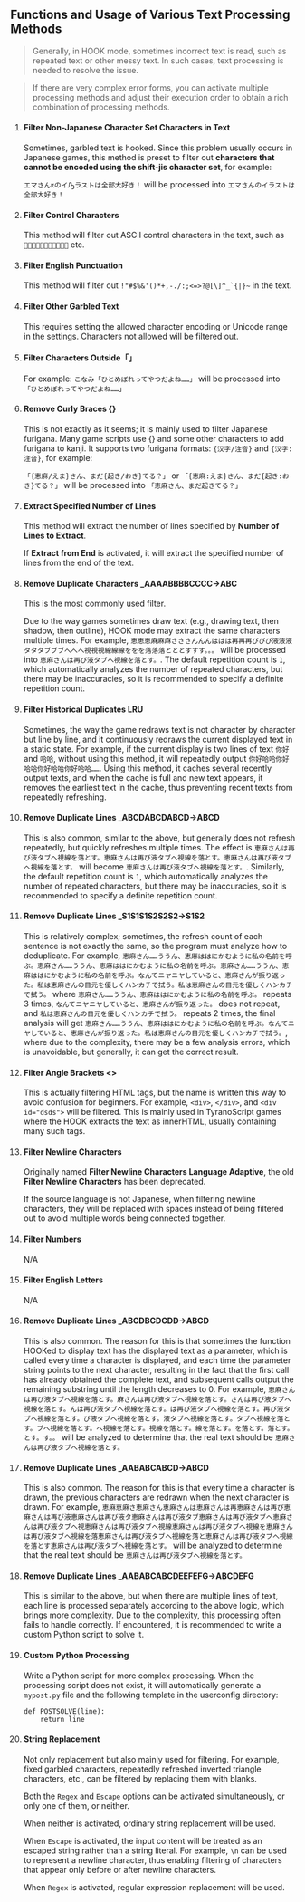 ## Functions and Usage of Various Text Processing Methods

> Generally, in HOOK mode, sometimes incorrect text is read, such as repeated text or other messy text. In such cases, text processing is needed to resolve the issue.

> If there are very complex error forms, you can activate multiple processing methods and adjust their execution order to obtain a rich combination of processing methods.

1. #### Filter Non-Japanese Character Set Characters in Text

    Sometimes, garbled text is hooked. Since this problem usually occurs in Japanese games, this method is preset to filter out **characters that cannot be encoded using the shift-jis character set**, for example:

    `エマさんԟのイԠラストは全部大好き！` will be processed into `エマさんのイラストは全部大好き！`

1. #### Filter Control Characters

    This method will filter out ASCII control characters in the text, such as `` etc.

1. #### Filter English Punctuation

    This method will filter out ```!"#$%&'()*+,-./:;<=>?@[\]^_`{|}~``` in the text.

1. #### Filter Other Garbled Text

    This requires setting the allowed character encoding or Unicode range in the settings. Characters not allowed will be filtered out.

1. #### Filter Characters Outside「」

    For example: `こなみ「ひとめぼれってやつだよね……」` will be processed into `「ひとめぼれってやつだよね……」`

1. #### Remove Curly Braces {}

    This is not exactly as it seems; it is mainly used to filter Japanese furigana. Many game scripts use {} and some other characters to add furigana to kanji. It supports two furigana formats: `{汉字/注音}` and `{汉字:注音}`, for example:

    `「{恵麻/えま}さん、まだ{起き/おき}てる？」` or `「{恵麻:えま}さん、まだ{起き:おき}てる？」` will be processed into `「恵麻さん、まだ起きてる？」`

1. #### Extract Specified Number of Lines

    This method will extract the number of lines specified by **Number of Lines to Extract**.

    If **Extract from End** is activated, it will extract the specified number of lines from the end of the text.

1. #### Remove Duplicate Characters _AAAABBBBCCCC->ABC

    This is the most commonly used filter.

    Due to the way games sometimes draw text (e.g., drawing text, then shadow, then outline), HOOK mode may extract the same characters multiple times. For example, `恵恵恵麻麻麻さささんんんははは再再再びびび液液液タタタブブブへへへ視視視線線線ををを落落落とととすすす。。。` will be processed into `恵麻さんは再び液タブへ視線を落とす。`. The default repetition count is `1`, which automatically analyzes the number of repeated characters, but there may be inaccuracies, so it is recommended to specify a definite repetition count.

1. #### Filter Historical Duplicates LRU

    Sometimes, the way the game redraws text is not character by character but line by line, and it continuously redraws the current displayed text in a static state. For example, if the current display is two lines of text `你好` and `哈哈`, without using this method, it will repeatedly output `你好哈哈你好哈哈你好哈哈你好哈哈……`. Using this method, it caches several recently output texts, and when the cache is full and new text appears, it removes the earliest text in the cache, thus preventing recent texts from repeatedly refreshing.

1. #### Remove Duplicate Lines _ABCDABCDABCD->ABCD

    This is also common, similar to the above, but generally does not refresh repeatedly, but quickly refreshes multiple times. The effect is `恵麻さんは再び液タブへ視線を落とす。恵麻さんは再び液タブへ視線を落とす。恵麻さんは再び液タブへ視線を落とす。` will become `恵麻さんは再び液タブへ視線を落とす。`. Similarly, the default repetition count is `1`, which automatically analyzes the number of repeated characters, but there may be inaccuracies, so it is recommended to specify a definite repetition count.

1. #### Remove Duplicate Lines _S1S1S1S2S2S2->S1S2

    This is relatively complex; sometimes, the refresh count of each sentence is not exactly the same, so the program must analyze how to deduplicate. For example, `恵麻さん……ううん、恵麻ははにかむように私の名前を呼ぶ。恵麻さん……ううん、恵麻ははにかむように私の名前を呼ぶ。恵麻さん……ううん、恵麻ははにかむように私の名前を呼ぶ。なんてニヤニヤしていると、恵麻さんが振り返った。私は恵麻さんの目元を優しくハンカチで拭う。私は恵麻さんの目元を優しくハンカチで拭う。` where `恵麻さん……ううん、恵麻ははにかむように私の名前を呼ぶ。` repeats 3 times, `なんてニヤニヤしていると、恵麻さんが振り返った。` does not repeat, and `私は恵麻さんの目元を優しくハンカチで拭う。` repeats 2 times, the final analysis will get `恵麻さん……ううん、恵麻ははにかむように私の名前を呼ぶ。なんてニヤしていると、恵麻さんが振り返った。私は恵麻さんの目元を優しくハンカチで拭う。`, where due to the complexity, there may be a few analysis errors, which is unavoidable, but generally, it can get the correct result.

1. #### Filter Angle Brackets <>

    This is actually filtering HTML tags, but the name is written this way to avoid confusion for beginners. For example, `<div>`, `</div>`, and `<div id="dsds">` will be filtered. This is mainly used in TyranoScript games where the HOOK extracts the text as innerHTML, usually containing many such tags.

1. #### Filter Newline Characters

    Originally named **Filter Newline Characters Language Adaptive**, the old **Filter Newline Characters** has been deprecated.

    If the source language is not Japanese, when filtering newline characters, they will be replaced with spaces instead of being filtered out to avoid multiple words being connected together.

1. #### Filter Numbers

    N/A

1. #### Filter English Letters

    N/A

1. #### Remove Duplicate Lines _ABCDBCDCDD->ABCD

    This is also common. The reason for this is that sometimes the function HOOKed to display text has the displayed text as a parameter, which is called every time a character is displayed, and each time the parameter string points to the next character, resulting in the fact that the first call has already obtained the complete text, and subsequent calls output the remaining substring until the length decreases to 0. For example, `恵麻さんは再び液タブへ視線を落とす。麻さんは再び液タブへ視線を落とす。さんは再び液タブへ視線を落とす。んは再び液タブへ視線を落とす。は再び液タブへ視線を落とす。再び液タブへ視線を落とす。び液タブへ視線を落とす。液タブへ視線を落とす。タブへ視線を落とす。ブへ視線を落とす。へ視線を落とす。視線を落とす。線を落とす。を落とす。落とす。とす。す。。` will be analyzed to determine that the real text should be `恵麻さんは再び液タブへ視線を落とす。`

1. #### Remove Duplicate Lines _AABABCABCD->ABCD

    This is also common. The reason for this is that every time a character is drawn, the previous characters are redrawn when the next character is drawn. For example, `恵麻恵麻さ恵麻さん恵麻さんは恵麻さんは再恵麻さんは再び恵麻さんは再び液恵麻さんは再び液タ恵麻さんは再び液タブ恵麻さんは再び液タブへ恵麻さんは再び液タブへ視恵麻さんは再び液タブへ視線恵麻さんは再び液タブへ視線を恵麻さんは再び液タブへ視線を落恵麻さんは再び液タブへ視線を落と恵麻さんは再び液タブへ視線を落とす恵麻さんは再び液タブへ視線を落とす。` will be analyzed to determine that the real text should be `恵麻さんは再び液タブへ視線を落とす。`

1. #### Remove Duplicate Lines _AABABCABCDEEFEFG->ABCDEFG

    This is similar to the above, but when there are multiple lines of text, each line is processed separately according to the above logic, which brings more complexity. Due to the complexity, this processing often fails to handle correctly. If encountered, it is recommended to write a custom Python script to solve it.

1. #### Custom Python Processing

    Write a Python script for more complex processing. When the processing script does not exist, it will automatically generate a `mypost.py` file and the following template in the userconfig directory:

    ```
    def POSTSOLVE(line):
        return line
    ```

1. #### String Replacement

    Not only replacement but also mainly used for filtering. For example, fixed garbled characters, repeatedly refreshed inverted triangle characters, etc., can be filtered by replacing them with blanks.

    Both the `Regex` and `Escape` options can be activated simultaneously, or only one of them, or neither.

    When neither is activated, ordinary string replacement will be used.

    When `Escape` is activated, the input content will be treated as an escaped string rather than a string literal. For example, `\n` can be used to represent a newline character, thus enabling filtering of characters that appear only before or after newline characters.

    When `Regex` is activated, regular expression replacement will be used.